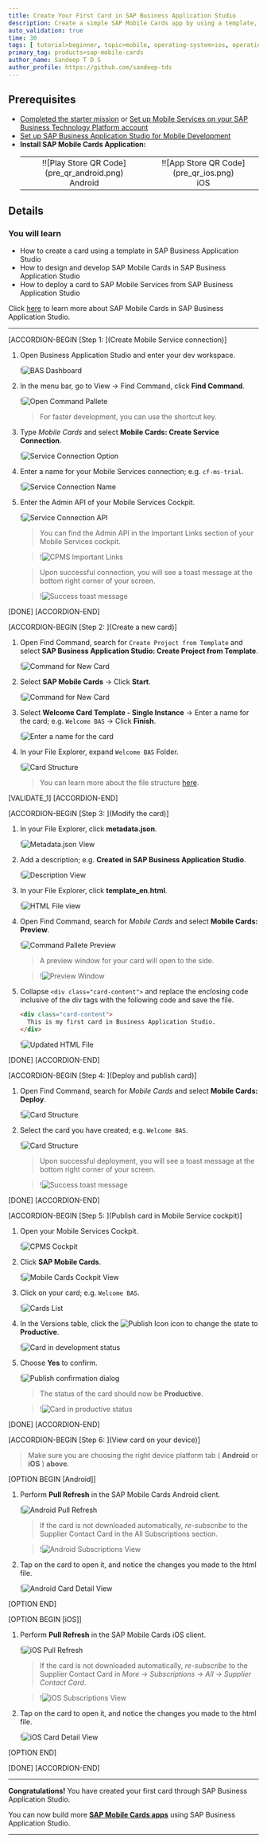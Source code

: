 ```yaml
---
title: Create Your First Card in SAP Business Application Studio
description: Create a simple SAP Mobile Cards app by using a template, then make simple HTML modifications, and deploy the app and use it on your device.
auto_validation: true
time: 30
tags: [ tutorial>beginner, topic>mobile, operating-system>ios, operating-system>android, products>sap-business-technology-platform, products>sap-mobile-cards, products>sap-mobile-services, products>sap-business-application-studio ]
primary_tag: products>sap-mobile-cards
author_name: Sandeep T D S
author_profile: https://github.com/sandeep-tds
---
```


## Prerequisites
 - [Completed the starter mission](mission.mobile-cards-get-started) or [Set up Mobile Services on your SAP Business Technology Platform account](cp-mobile-cards-setup)
 - [Set up SAP Business Application Studio for Mobile Development](cp-mobile-bas-setup)
 - **Install SAP Mobile Cards Application:**
    <table><tr><td align="center">!![Play Store QR Code](pre_qr_android.png)<br>Android</td><td align="center">!![App Store QR Code](pre_qr_ios.png)<br>iOS</td></tr></table>

## Details
### You will learn
  - How to create a card using a template in SAP Business Application Studio
  - How to design and develop SAP Mobile Cards in SAP Business Application Studio
  - How to deploy a card to SAP Mobile Services from SAP Business Application Studio

Click [here](https://help.sap.com/doc/f53c64b93e5140918d676b927a3cd65b/Cloud/en-US/docs-en/guides/getting-started/mck/mck-development-bas.html) to learn more about SAP Mobile Cards in SAP Business Application Studio.

---

[ACCORDION-BEGIN [Step 1: ](Create Mobile Service connection)]

1. Open Business Application Studio and enter your dev workspace.

    !![BAS Dashboard](img_1_1.png)

2. In the menu bar, go to View &rarr; Find Command, click **Find Command**.

    !![Open Command Pallete](img_1_2.png)

    > For faster development, you can use the shortcut key.

3. Type *Mobile Cards* and select **Mobile Cards: Create Service Connection**.

    !![Service Connection Option](img_1_3.png)

4. Enter a name for your Mobile Services connection; e.g. `cf-ms-trial`.

    !![Service Connection Name](img_1_4.png)

5. Enter the Admin API of your Mobile Services Cockpit.

    !![Service Connection API](img_1_5.png)

    > You can find the Admin API in the Important Links section of your Mobile Services cockpit.

    > !![CPMS Important Links](img_1_5_note_1.png)

    > Upon successful connection, you will see a toast message at the bottom right corner of your screen.

    > !![Success toast message](img_1_5_note_2.png)

[DONE]
[ACCORDION-END]

[ACCORDION-BEGIN [Step 2: ](Create a new card)]

1. Open Find Command, search for `Create Project from Template` and select **SAP Business Application Studio: Create Project from Template**.

    !![Command for New Card](img_2_1.png)

2. Select **SAP Mobile Cards** &rarr; Click **Start**.

    !![Command for New Card](img_2_2.png)

2. Select **Welcome Card Template - Single Instance** &rarr; Enter a name for the card; e.g. `Welcome BAS` &rarr; Click **Finish**.

    !![Enter a name for the card](img_2_3.png)

4. In your File Explorer, expand `Welcome BAS` Folder.

    !![Card Structure](img_2_4.png)

    > You can learn more about the file structure [here](https://help.sap.com/doc/f53c64b93e5140918d676b927a3cd65b/Cloud/en-US/docs-en/guides/getting-started/mck/mck-development-features.html).

[VALIDATE_1]
[ACCORDION-END]

[ACCORDION-BEGIN [Step 3: ](Modify the card)]

1. In your File Explorer, click **metadata.json**.

    !![Metadata.json View](img_3_1.png)

2. Add a description; e.g. **Created in SAP Business Application Studio**.

    !![Description View](img_3_2.png)

3. In your File Explorer, click **template_en.html**.

    !![HTML File view](img_3_3.png)

4. Open Find Command, search for *Mobile Cards* and select **Mobile Cards: Preview**.

    !![Command Pallete Preview](img_3_4.png)

    > A preview window for your card will open to the side.

    > !![Preview Window](img_3_4_note.png)

5. Collapse `<div class="card-content">` and replace the enclosing code inclusive of the div tags with the following code and save the file.

    ```HTML
    <div class="card-content">
      This is my first card in Business Application Studio.
    </div>
    ```

    !![Updated HTML File](img_3_5.png)

[DONE]
[ACCORDION-END]

[ACCORDION-BEGIN [Step 4: ](Deploy and publish card)]

1. Open Find Command, search for *Mobile Cards* and select **Mobile Cards: Deploy**.

    !![Card Structure](img_4_1.png)

2. Select the card you have created; e.g. `Welcome BAS`.

    !![Card Structure](img_4_2.png)

    > Upon successful deployment, you will see a toast message at the bottom right corner of your screen.

    > !![Success toast message](img_4_2_note.png)

[DONE]
[ACCORDION-END]

[ACCORDION-BEGIN [Step 5: ](Publish card in Mobile Service cockpit)]

1. Open your Mobile Services Cockpit.

    !![CPMS Cockpit](img_5_1.png)

2. Click **SAP Mobile Cards**.

    !![Mobile Cards Cockpit View](img_5_2.png)

3. Click on your card; e.g. `Welcome BAS`.

    !![Cards List](img_5_3.png)

4. In the Versions table, click the ![Publish Icon](ico_check.png) icon to change the state to **Productive**.

    !![Card in development status](img_5_4.png)

5. Choose **Yes** to confirm.

    !![Publish confirmation dialog](img_5_5.png)

    > The status of the card should now be **Productive**.

    > !![Card in productive status](img_5_5_note.png)

[DONE]
[ACCORDION-END]

[ACCORDION-BEGIN [Step 6: ](View card on your device)]

>Make sure you are choosing the right device platform tab ( **Android** or **iOS** ) **above**.

[OPTION BEGIN [Android]]

1. Perform **Pull Refresh** in the SAP Mobile Cards Android client.

    !![Android Pull Refresh](img_6_and_1.png)

    > If the card is not downloaded automatically, *re-subscribe* to the Supplier Contact Card in the All Subscriptions section.

    > !![Android Subscriptions View](img_6_and_1_note.png)

2. Tap on the card to open it, and notice the changes you made to the html file.

    !![Android Card Detail View](img_6_and_2.png)

[OPTION END]

[OPTION BEGIN [iOS]]

1. Perform **Pull Refresh** in the SAP Mobile Cards iOS client.

    !![iOS Pull Refresh](img_6_ios_1.png)

    > If the card is not downloaded automatically, *re-subscribe* to the Supplier Contact Card in *More &rarr; Subscriptions &rarr; All &rarr; Supplier Contact Card*.

    > !![iOS Subscriptions View](img_6_ios_1_note.png)

2. Tap on the card to open it, and notice the changes you made to the html file.

    !![iOS Card Detail View](img_6_ios_2.png)

[OPTION END]

[DONE]
[ACCORDION-END]

---

**Congratulations!** You have created your first card through SAP Business Application Studio.

You can now build more [**SAP Mobile Cards apps**](https://developers.sap.com/tutorial-navigator.html?tag=products:content-and-collaboration/sap-mobile-cards) using SAP Business Application Studio.

---
